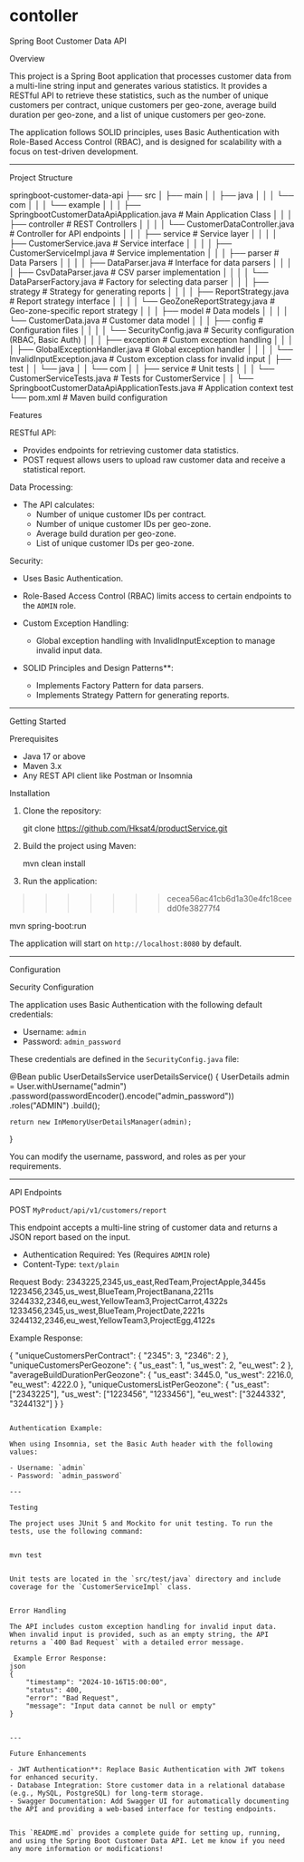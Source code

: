 
# contoller
Spring Boot Customer Data API

Overview

This project is a Spring Boot application that processes customer data from a multi-line string input and generates various statistics. It provides a RESTful API to retrieve these statistics, such as the number of unique customers per contract, unique customers per geo-zone, average build duration per geo-zone, and a list of unique customers per geo-zone.

The application follows SOLID principles, uses Basic Authentication with Role-Based Access Control (RBAC), and is designed for scalability with a focus on test-driven development.

---

Project Structure


springboot-customer-data-api
├── src
│   ├── main
│   │   ├── java
│   │   │   └── com
│   │   │       └── example
│   │   │           ├── SpringbootCustomerDataApiApplication.java      # Main Application Class
│   │   │           ├── controller                                     # REST Controllers
│   │   │           │   └── CustomerDataController.java                # Controller for API endpoints
│   │   │           ├── service                                        # Service layer
│   │   │           │   ├── CustomerService.java                       # Service interface
│   │   │           │   ├── CustomerServiceImpl.java                   # Service implementation
│   │   │           ├── parser                                         # Data Parsers
│   │   │           │   ├── DataParser.java                            # Interface for data parsers
│   │   │           │   ├── CsvDataParser.java                         # CSV parser implementation
│   │   │           │   └── DataParserFactory.java                     # Factory for selecting data parser
│   │   │           ├── strategy                                       # Strategy for generating reports
│   │   │           │   ├── ReportStrategy.java                        # Report strategy interface
│   │   │           │   └── GeoZoneReportStrategy.java                 # Geo-zone-specific report strategy
│   │   │           ├── model                                          # Data models
│   │   │           │   └── CustomerData.java                          # Customer data model
│   │   │           ├── config                                         # Configuration files
│   │   │           │   └── SecurityConfig.java                        # Security configuration (RBAC, Basic Auth)
│   │   │           ├── exception                                      # Custom exception handling
│   │   │           │   ├── GlobalExceptionHandler.java                # Global exception handler
│   │   │           │   └── InvalidInputException.java                 # Custom exception class for invalid input
│   ├── test
│   │       └── java
│   │           └── com
│   │               ├── service                                        # Unit tests
│   │               │   └── CustomerServiceTests.java                  # Tests for CustomerService
│   │               └── SpringbootCustomerDataApiApplicationTests.java  # Application context test
└── pom.xml                                                             # Maven build configuration

 Features

RESTful API:
  - Provides endpoints for retrieving customer data statistics.
  - POST request allows users to upload raw customer data and receive a statistical report.
  
Data Processing:
  - The API calculates:
    - Number of unique customer IDs per contract.
    - Number of unique customer IDs per geo-zone.
    - Average build duration per geo-zone.
    - List of unique customer IDs per geo-zone.

Security:
  - Uses Basic Authentication.
  - Role-Based Access Control (RBAC) limits access to certain endpoints to the `ADMIN` role.

- Custom Exception Handling:
  - Global exception handling with InvalidInputException to manage invalid input data.

- SOLID Principles and Design Patterns**:
  - Implements Factory Pattern for data parsers.
  - Implements Strategy Pattern for generating reports.

---

Getting Started

 Prerequisites

- Java 17 or above
- Maven 3.x
- Any REST API client like Postman or Insomnia

Installation

1. Clone the repository:


   git clone https://github.com/Hksat4/productService.git
  

2. Build the project using Maven:

  
   mvn clean install


3. Run the application:

>>>>>>> cecea56ac41cb6d1a30e4fc18ceedd0fe38277f4
 
   mvn spring-boot:run
  

The application will start on `http://localhost:8080` by default.

---

Configuration

Security Configuration

The application uses Basic Authentication with the following default credentials:

- Username: `admin`
- Password: `admin_password`

These credentials are defined in the `SecurityConfig.java` file:

@Bean
public UserDetailsService userDetailsService() {
    UserDetails admin = User.withUsername("admin")
            .password(passwordEncoder().encode("admin_password"))
            .roles("ADMIN")
            .build();

    return new InMemoryUserDetailsManager(admin);
}

You can modify the username, password, and roles as per your requirements.

---

API Endpoints

POST `MyProduct/api/v1/customers/report`

This endpoint accepts a multi-line string of customer data and returns a JSON report based on the input.

- Authentication Required: Yes (Requires `ADMIN` role)
- Content-Type: `text/plain`

Request Body:
2343225,2345,us_east,RedTeam,ProjectApple,3445s
1223456,2345,us_west,BlueTeam,ProjectBanana,2211s
3244332,2346,eu_west,YellowTeam3,ProjectCarrot,4322s
1233456,2345,us_west,BlueTeam,ProjectDate,2221s
3244132,2346,eu_west,YellowTeam3,ProjectEgg,4122s

Example Response:

{
    "uniqueCustomersPerContract": {
        "2345": 3,
        "2346": 2
    },
    "uniqueCustomersPerGeozone": {
        "us_east": 1,
        "us_west": 2,
        "eu_west": 2
    },
    "averageBuildDurationPerGeozone": {
        "us_east": 3445.0,
        "us_west": 2216.0,
        "eu_west": 4222.0
    },
    "uniqueCustomersListPerGeozone": {
        "us_east": ["2343225"],
        "us_west": ["1223456", "1233456"],
        "eu_west": ["3244332", "3244132"]
    }
}
```

Authentication Example:

When using Insomnia, set the Basic Auth header with the following values:

- Username: `admin`
- Password: `admin_password`

---

Testing

The project uses JUnit 5 and Mockito for unit testing. To run the tests, use the following command:


mvn test


Unit tests are located in the `src/test/java` directory and include coverage for the `CustomerServiceImpl` class.


Error Handling

The API includes custom exception handling for invalid input data. When invalid input is provided, such as an empty string, the API returns a `400 Bad Request` with a detailed error message.

 Example Error Response:
json
{
    "timestamp": "2024-10-16T15:00:00",
    "status": 400,
    "error": "Bad Request",
    "message": "Input data cannot be null or empty"
}


---

Future Enhancements

- JWT Authentication**: Replace Basic Authentication with JWT tokens for enhanced security.
- Database Integration: Store customer data in a relational database (e.g., MySQL, PostgreSQL) for long-term storage.
- Swagger Documentation: Add Swagger UI for automatically documenting the API and providing a web-based interface for testing endpoints.


This `README.md` provides a complete guide for setting up, running, and using the Spring Boot Customer Data API. Let me know if you need any more information or modifications!
